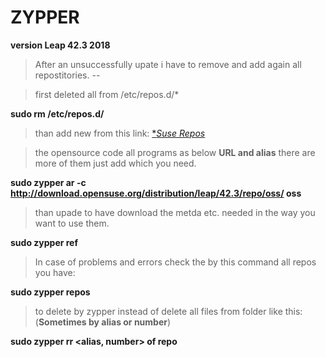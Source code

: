 # ZYPPER
**version Leap 42.3 2018**
>After an unsuccessfully upate i have to remove and add again all repostitories.
--

> first deleted all from /etc/repos.d/*

**sudo rm /etc/repos.d/**

>than add new from this link:  [**Suse Repos* ](https://en.opensuse.org/Package_repositories)

>the opensource code all programs as below **URL and alias**
>there are more of them just add which you need.

**sudo zypper ar -c http://download.opensuse.org/distribution/leap/42.3/repo/oss/ oss**

>than upade to have download the metda etc. needed in the way you want to use them.

**sudo zypper ref**


>In case of problems and errors check the by this command all repos you have:

**sudo zypper repos**

>to delete by zypper instead of delete all files from folder like this: (**Sometimes by alias or number**)

**sudo zypper rr <alias, number> of repo**
